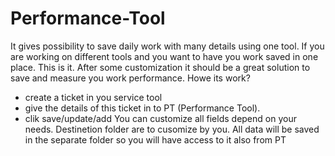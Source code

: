 # Performance-Tool

It gives possibility to save daily work with many details using one tool. If you are working on different tools and you want to have you work saved in one place. This is it.  After some customization it should be a great solution to save and measure you work performance.
Howe its work?
- create a ticket in you service tool
- give the details of this ticket in to PT (Performance Tool).
- clik save/update/add
You can customize all fields depend on your needs.
Destinetion folder are to cusomize by you.
All data will be saved in the separate folder so you will have access to it also from PT
